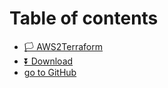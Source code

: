 # Table of contents

* [🏳 AWS2Terraform](README.md)
* [⏬ Download](download.md)
* [go to GitHub](https://github.com/anthunt/AWS2Terraform)

